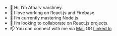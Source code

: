- 👋 Hi, I’m Atharv varshney.
- 👀 I love working on React.js and Firebase.
- 🌱 I’m currently mastering Node.js
- 💞️ I’m looking to collaborate on React.js projects.
- 📫 You can connect with me via [Mail](mailto:atharvvarshney07@gmail.com) OR [Linked In](https://www.linkedin.com/in/atharv-varshney)

<!---
Atharv777/Atharv777 is a ✨ special ✨ repository because its `README.md` (this file) appears on your GitHub profile.
You can click the Preview link to take a look at your changes.
--->
